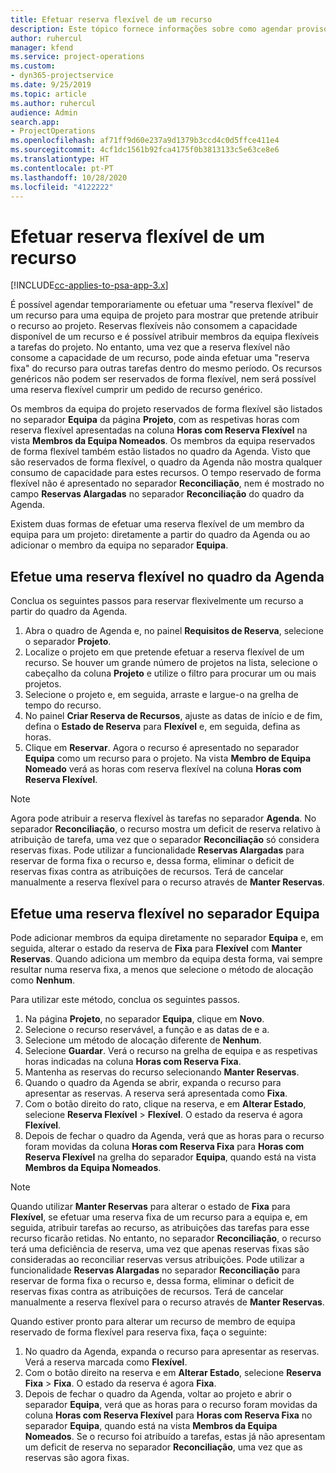 ```yaml
---
title: Efetuar reserva flexível de um recurso
description: Este tópico fornece informações sobre como agendar provisoriamente ou efetuar uma reserva flexível de membros da equipa do projeto.
author: ruhercul
manager: kfend
ms.service: project-operations
ms.custom:
- dyn365-projectservice
ms.date: 9/25/2019
ms.topic: article
ms.author: ruhercul
audience: Admin
search.app:
- ProjectOperations
ms.openlocfilehash: af71ff9d60e237a9d1379b3ccd4c0d5ffce411e4
ms.sourcegitcommit: 4cf1dc1561b92fca4175f0b3813133c5e63ce8e6
ms.translationtype: HT
ms.contentlocale: pt-PT
ms.lasthandoff: 10/28/2020
ms.locfileid: "4122222"
---
```

# <a name="soft-book-a-resource"></a>Efetuar reserva flexível de um recurso

[!INCLUDE[cc-applies-to-psa-app-3.x](../includes/cc-applies-to-psa-app-3x.md)]

É possível agendar temporariamente ou efetuar uma "reserva flexível" de um recurso para uma equipa de projeto para mostrar que pretende atribuir o recurso ao projeto. Reservas flexíveis não consomem a capacidade disponível de um recurso e é possível atribuir membros da equipa flexíveis a tarefas do projeto. No entanto, uma vez que a reserva flexível não consome a capacidade de um recurso, pode ainda efetuar uma "reserva fixa" do recurso para outras tarefas dentro do mesmo período. Os recursos genéricos não podem ser reservados de forma flexível, nem será possível uma reserva flexível cumprir um pedido de recurso genérico.

Os membros da equipa do projeto reservados de forma flexível são listados no separador **Equipa** da página **Projeto**, com as respetivas horas com reserva flexível apresentadas na coluna **Horas com Reserva Flexível** na vista **Membros da Equipa Nomeados**. Os membros da equipa reservados de forma flexível também estão listados no quadro da Agenda. Visto que são reservados de forma flexível, o quadro da Agenda não mostra qualquer consumo de capacidade para estes recursos. O tempo reservado de forma flexível não é apresentado no separador **Reconciliação**, nem é mostrado no campo **Reservas Alargadas** no separador **Reconciliação** do quadro da Agenda. 

Existem duas formas de efetuar uma reserva flexível de um membro da equipa para um projeto: diretamente a partir do quadro da Agenda ou ao adicionar o membro da equipa no separador **Equipa**. 

## <a name="soft-book-from-the-schedule-board"></a>Efetue uma reserva flexível no quadro da Agenda
Conclua os seguintes passos para reservar flexivelmente um recurso a partir do quadro da Agenda. 

1. Abra o quadro de Agenda e, no painel **Requisitos de Reserva**, selecione o separador **Projeto**.
2. Localize o projeto em que pretende efetuar a reserva flexível de um recurso. Se houver um grande número de projetos na lista, selecione o cabeçalho da coluna **Projeto** e utilize o filtro para procurar um ou mais projetos.
3. Selecione o projeto e, em seguida, arraste e largue-o na grelha de tempo do recurso.
5. No painel **Criar Reserva de Recursos**, ajuste as datas de início e de fim, defina o **Estado de Reserva** para **Flexível** e, em seguida, defina as horas. 
6. Clique em **Reservar**. Agora o recurso é apresentado no separador **Equipa** como um recurso para o projeto. Na vista **Membro de Equipa Nomeado** verá as horas com reserva flexível na coluna **Horas com Reserva Flexível**.

> [!NOTE]
> Agora pode atribuir a reserva flexível às tarefas no separador **Agenda**. No separador **Reconciliação**, o recurso mostra um deficit de reserva relativo à atribuição de tarefa, uma vez que o separador **Reconciliação** só considera reservas fixas. Pode utilizar a funcionalidade **Reservas Alargadas** para reservar de forma fixa o recurso e, dessa forma, eliminar o deficit de reservas fixas contra as atribuições de recursos. Terá de cancelar manualmente a reserva flexível para o recurso através de **Manter Reservas**.

## <a name="soft-book-on-the-team-tab"></a>Efetue uma reserva flexível no separador Equipa

Pode adicionar membros da equipa diretamente no separador **Equipa** e, em seguida, alterar o estado da reserva de **Fixa** para **Flexível** com **Manter Reservas**. Quando adiciona um membro da equipa desta forma, vai sempre resultar numa reserva fixa, a menos que selecione o método de alocação como **Nenhum**.

Para utilizar este método, conclua os seguintes passos.

1. Na página **Projeto**, no separador **Equipa**, clique em **Novo**.
2. Selecione o recurso reservável, a função e as datas de e a.
3. Selecione um método de alocação diferente de **Nenhum**.
4. Selecione **Guardar**. Verá o recurso na grelha de equipa e as respetivas horas indicadas na coluna **Horas com Reserva Fixa**.
5. Mantenha as reservas do recurso selecionando **Manter Reservas**.
6. Quando o quadro da Agenda se abrir, expanda o recurso para apresentar as reservas. A reserva será apresentada como **Fixa**.
7. Com o botão direito do rato, clique na reserva, e em **Alterar Estado**, selecione **Reserva Flexível** \> **Flexível**. O estado da reserva é agora **Flexível**.
8. Depois de fechar o quadro da Agenda, verá que as horas para o recurso foram movidas da coluna **Horas com Reserva Fixa** para **Horas com Reserva Flexível** na grelha do separador **Equipa**, quando está na vista **Membros da Equipa Nomeados**.

> [!NOTE]
> Quando utilizar **Manter Reservas** para alterar o estado de **Fixa** para **Flexível**, se efetuar uma reserva fixa de um recurso para a equipa e, em seguida, atribuir tarefas ao recurso, as atribuições das tarefas para esse recurso ficarão retidas. No entanto, no separador **Reconciliação**, o recurso terá uma deficiência de reserva, uma vez que apenas reservas fixas são consideradas ao reconciliar reservas versus atribuições. Pode utilizar a funcionalidade **Reservas Alargadas** no separador **Reconciliação** para reservar de forma fixa o recurso e, dessa forma, eliminar o deficit de reservas fixas contra as atribuições de recursos. Terá de cancelar manualmente a reserva flexível para o recurso através de **Manter Reservas**.

Quando estiver pronto para alterar um recurso de membro de equipa reservado de forma flexível para reserva fixa, faça o seguinte:

1. No quadro da Agenda, expanda o recurso para apresentar as reservas. Verá a reserva marcada como **Flexível**.
2. Com o botão direito na reserva e em **Alterar Estado**, selecione **Reserva Fixa** \> **Fixa**. O estado da reserva é agora **Fixa**.
3. Depois de fechar o quadro da Agenda, voltar ao projeto e abrir o separador **Equipa**, verá que as horas para o recurso foram movidas da coluna **Horas com Reserva Flexível** para **Horas com Reserva Fixa** no separador **Equipa**, quando está na vista **Membros da Equipa Nomeados**. Se o recurso foi atribuído a tarefas, estas já não apresentam um deficit de reserva no separador **Reconciliação**, uma vez que as reservas são agora fixas.

